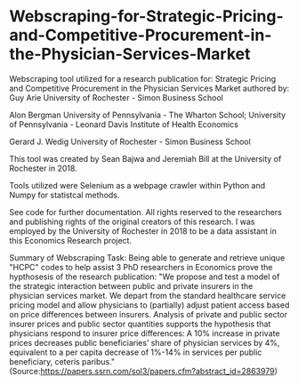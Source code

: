 # Webscraping-for-Strategic-Pricing-and-Competitive-Procurement-in-the-Physician-Services-Market
Webscraping tool utilized for a research publication for: Strategic Pricing and Competitive Procurement in the Physician Services Market authored by:
Guy Arie
University of Rochester - Simon Business School

Alon Bergman
University of Pennsylvania - The Wharton School; University of Pennsylvania - Leonard Davis Institute of Health Economics

Gerard J. Wedig
University of Rochester - Simon Business School

This tool was created by Sean Bajwa and Jeremiah Bill at the University of Rochester in 2018.

Tools utilized were Selenium as a webpage crawler within Python and Numpy for statistcal methods.

See code for further documentation. All rights reserved to the researchers and publishing rights of the original creators of this research. I was employed by the University of Rochester in 2018 to be a data assistant in this Economics Research project.

Summary of Webscraping Task:
Being able to generate and retrieve unique "HCPC" codes to help assist 3 PhD researchers in Economics prove the hypthosesis of the research publication: "We propose and test a model of the strategic interaction between public and private insurers in the physician services market. We depart from the standard healthcare service pricing model and allow physicians to (partially) adjust patient access based on price differences between insurers. Analysis of private and public sector insurer prices and public sector quantities supports the hypothesis that physicians respond to insurer price differences: A 10% increase in private prices decreases public beneficiaries’ share of physician services by 4%, equivalent to a per capita decrease of 1%-14% in services per public beneficiary, ceteris paribus." (Source:https://papers.ssrn.com/sol3/papers.cfm?abstract_id=2863979)


